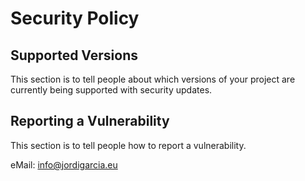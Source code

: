 # Security Policy

## Supported Versions

This section is to tell people about which versions of your project are
currently being supported with security updates.

## Reporting a Vulnerability

This section is to tell people how to report a vulnerability.

eMail: info@jordigarcia.eu

